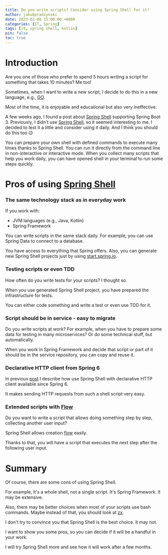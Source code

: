 ```yaml
---
title: Do you write scripts? Consider using Spring Shell for it!
author: jakubpradzynski
date: 2023-02-08 15:00:00 +0800
categories: [IT, Spring]
tags: [it, spring shell, kotlin]
pin: false
toc: true
---
```


# Introduction

Are you one of those who prefer to spend 5 hours writing a script for something that takes 10 minutes?
Me too!

Sometimes, when I want to write a new script, I decide to do this in a new language, e.g., [GO](https://go.dev/).

Most of the time, it is enjoyable and educational but also very ineffective.

A few weeks ago, I found a post about [Spring Shell](https://docs.spring.io/spring-shell/docs/3.0.0/docs/index.html#what-is-spring-shell) supporting
Spring Boot 3.
Previously, I didn't use [Spring Shell](https://docs.spring.io/spring-shell/docs/3.0.0/docs/index.html#what-is-spring-shell), so it seemed interesting
to me.
I decided to test it a little and consider using it daily. And I think you should do this too 😉

You can prepare your own shell with defined commands to execute many times thanks to Spring Shell.
You can run it directly from the command line in non-interactive or interactive mode.
When you collect many scripts that help you work daily, you can have opened shell in your terminal to run some steps quickly.

# Pros of using [Spring Shell](https://docs.spring.io/spring-shell/docs/3.0.0/docs/index.html#what-is-spring-shell)

### The same technology stack as in everyday work

If you work with:

- JVM languages (e.g., Java, Kotlin)
- Spring Framework

You can write scripts in the same stack daily.
For example, you can use Spring Data to connect to a database.

You have access to everything that Spring offers. Also, you can generate new Spring Shell projects just by
using [start.spring.io](https://start.spring.io).

### Testing scripts or even TDD

How often do you write tests for your scripts? I thought so.

When you use generated Spring Shell project, you have prepared the infrastructure for tests.

You can either code something and write a test or even use TDD for it.

### Script should be in service - easy to migrate

Do you write scripts at work? For example, when you have to prepare some data for testing in many microservices?
Or do some technical stuff, but automatically.

When you work in Spring Framework and decide that script or part of it should be in the service repository, you can copy and reuse it.

### Declarative HTTP client from Spring 6

In previous [post](https://jakubpradzynski.pl/posts/spring-shell-with-declarative-http-client-in-kotlin/) I describe how use Spring Shell with
declarative HTTP client available since Spring 6.

It makes sending HTTP requests from such a shell script very easy.

### Extended scripts with [Flow](https://docs.spring.io/spring-shell/docs/3.0.0/docs/index.html#using-shell-components-flow)

Do you want to write a script that allows doing something step by step, collecting another user input?

Spring Shell allows creation [flow](https://docs.spring.io/spring-shell/docs/3.0.0/docs/index.html#using-shell-components-flow) easily.

Thanks to that, you will have a script that executes the next step after the following user input.

# Summary

Of course, there are some cons of using Spring Shell.

For example, it's a whole shell, not a single script. It's Spring Framework. It may be extensive.

Also, there may be better choices when most of your scripts use bash commands.
Maybe instead of that, you should look at [zx](https://github.com/google/zx).

I don't try to convince you that Spring Shell is the best choice. It may not.

I want to show you some pros, so you can decide if it will be a handful in your work.

I will try Spring Shell more and see how it will work after a few months.
